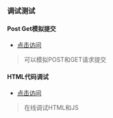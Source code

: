 ### 调试测试

#### Post Get模拟提交
- [点击访问](//www.renhuali.cn/demo/network/PostAndGet.html)
> 可以模拟POST和GET请求提交

#### HTML代码调试  
- [点击访问](//www.renhuali.cn/demo/network/HtmlDemo.html)
> 在线调试HTML和JS

